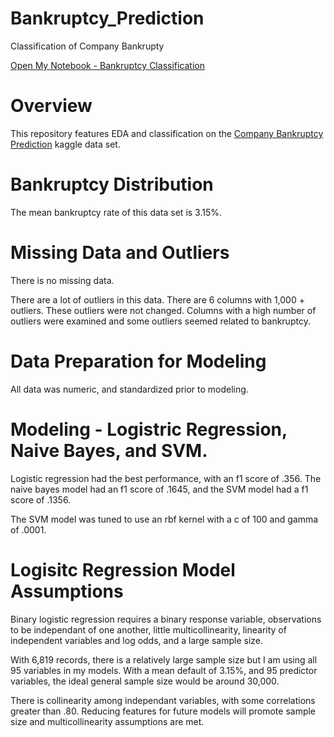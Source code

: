 # Bankruptcy_Prediction
Classification of Company Bankrupty

[Open My Notebook - Bankruptcy Classification](https://colab.research.google.com/drive/1Ebst3JfQvHyLS7MHsJuH33o4dz5islVy?usp=sharing)

# Overview
This repository features EDA and classification on the [Company Bankruptcy Prediction](https://www.kaggle.com/fedesoriano/company-bankruptcy-prediction) kaggle data set.

# Bankruptcy Distribution
The mean bankruptcy rate of this data set is 3.15%.

# Missing Data and Outliers
There is no missing data.

There are a lot of outliers in this data. There are 6 columns with 1,000 + outliers. These outliers were not changed. Columns with a high number of outliers were examined and some outliers seemed related to bankruptcy.

# Data Preparation for Modeling

All data was numeric, and standardized prior to modeling.

# Modeling - Logistric Regression, Naive Bayes, and SVM.

Logistic regression had the best performance, with an f1 score of .356. The naive bayes model had an f1 score of .1645, and the SVM model had a f1 score of .1356.

The SVM model was tuned to use an rbf kernel with a c of 100 and gamma of .0001.

# Logisitc Regression Model Assumptions

Binary logistic regression requires a binary response variable, observations to be independant of one another, little multicollinearity, linearity of independent variables and log odds, and a large sample size.

With 6,819 records, there is a relatively large sample size but I am using all 95 variables in my models. With a mean default of 3.15%, and 95 predictor variables, the ideal general sample size would be around 30,000.

There is collinearity among independant variables, with some correlations greater than .80. Reducing features for future models will promote sample size and multicollinearity assumptions are met.
